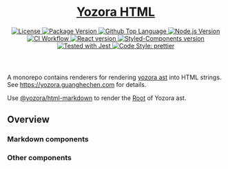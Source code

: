 <header>
  <h1 align="center">
    <a href="https://github.com/yozorajs/yozora-html#readme">Yozora HTML</a>
  </h1>
  <div align="center">
    <a href="#license">
      <img
        alt="License"
        src="https://img.shields.io/github/license/yozorajs/yozora-html"
      />
    </a>
    <a href="https://github.com/yozorajs/yozora-html/tags">
      <img
        alt="Package Version"
        src="https://img.shields.io/github/v/tag/yozorajs/yozora-html?include_prereleases&sort=semver"
      />
    </a>
    <a href="https://github.com/yozorajs/yozora-html/search?l=typescript">
      <img
        alt="Github Top Language"
        src="https://img.shields.io/github/languages/top/yozorajs/yozora-html"
      />
    </a>
    <a href="https://github.com/nodejs/node">
      <img
        alt="Node.js Version"
        src="https://img.shields.io/node/v/@yozora/html-blockquote"
      />
    </a>
    <a href="https://github.com/yozorajs/yozora-html/actions/workflows/ci.yml">
      <img
        alt="CI Workflow"
        src="https://github.com/yozorajs/yozora-html/workflows/Build/badge.svg?branch=main"
      />
    </a>
    <a href="https://github.com/facebook/react">
      <img
        alt="React version"
        src="https://img.shields.io/npm/dependency-version/@yozora/html-blockquote/peer/react"
      />
    </a>
    <a href="https://github.com/styled-components/styled-components">
      <img
        alt="Styled-Components version"
        src="https://img.shields.io/npm/dependency-version/@yozora/html-blockquote/peer/styled-components"
      />
    </a>
    <a href="https://github.com/facebook/jest">
      <img
        alt="Tested with Jest"
        src="https://img.shields.io/badge/tested_with-jest-9c465e.svg"
      />
    </a>
    <a href="https://github.com/prettier/prettier">
      <img
        alt="Code Style: prettier"
        src="https://img.shields.io/badge/code_style-prettier-ff69b4.svg?style=flat-square"
      />
    </a>
  </div>
</header>

A monorepo contains renderers for rendering [yozora ast][yozora/ast] into HTML strings. 
See https://yozora.guanghechen.com for details.

Use [@yozora/html-markdown][] to render the [Root][yozora/ast__root] of Yozora ast.

## Overview

### Markdown components


### Other components


[react-live]: https://github.com/FormidableLabs/react-live

<!-- yozora component links -->
[@yozora/html-admonition]: https://github.com/yozorajs/yozora-html/tree/main/packages/admonition#readme
[@yozora/html-blockquote]: https://github.com/yozorajs/yozora-html/tree/main/packages/blockquote#readme
[@yozora/html-break]: https://github.com/yozorajs/yozora-html/tree/main/packages/break#readme
[@yozora/html-code]: https://github.com/yozorajs/yozora-html/tree/main/packages/code#readme
[@yozora/html-code-editor]: https://github.com/yozorajs/yozora-html/tree/main/packages/code-editor#readme
[@yozora/html-code-embed]: https://github.com/yozorajs/yozora-html/tree/main/packages/code-embed#readme
[@yozora/html-code-highlighter]: https://github.com/yozorajs/yozora-html/tree/main/packages/code-highlighter#readme
[@yozora/html-code-literal]: https://github.com/yozorajs/yozora-html/tree/main/packages/code-literal#readme
[@yozora/html-code-live]: https://github.com/yozorajs/yozora-html/tree/main/packages/code-live#readme
[@yozora/html-code-renderer-jsx]: https://github.com/yozorajs/yozora-html/tree/main/packages/code-renderer-jsx#readme
[@yozora/html-delete]: https://github.com/yozorajs/yozora-html/tree/main/packages/delete#readme
[@yozora/html-emphasis]: https://github.com/yozorajs/yozora-html/tree/main/packages/emphasis#readme
[@yozora/html-footnote-reference]: https://github.com/yozorajs/yozora-html/tree/main/packages/footnote-reference#readme
[@yozora/html-footnote-definitions]: https://github.com/yozorajs/yozora-html/tree/main/packages/footnote-definitions#readme
[@yozora/html-heading]: https://github.com/yozorajs/yozora-html/tree/main/packages/heading#readme
[@yozora/html-image]: https://github.com/yozorajs/yozora-html/tree/main/packages/image#readme
[@yozora/html-inline-code]: https://github.com/yozorajs/yozora-html/tree/main/packages/inline-code#readme
[@yozora/html-inline-math]: https://github.com/yozorajs/yozora-html/tree/main/packages/inline-math#readme
[@yozora/html-link]: https://github.com/yozorajs/yozora-html/tree/main/packages/link#readme
[@yozora/html-list]: https://github.com/yozorajs/yozora-html/tree/main/packages/list#readme
[@yozora/html-list-item]: https://github.com/yozorajs/yozora-html/tree/main/packages/list-item#readme
[@yozora/html-math]: https://github.com/yozorajs/yozora-html/tree/main/packages/math#readme
[@yozora/html-paragraph]: https://github.com/yozorajs/yozora-html/tree/main/packages/paragraph#readme
[@yozora/html-strong]: https://github.com/yozorajs/yozora-html/tree/main/packages/strong#readme
[@yozora/html-table]: https://github.com/yozorajs/yozora-html/tree/main/packages/table#readme
[@yozora/html-text]: https://github.com/yozorajs/yozora-html/tree/main/packages/text#readme
[@yozora/html-thematic-break]: https://github.com/yozorajs/yozora-html/tree/main/packages/thematic-break#readme
[@yozora/html-markdown]: https://github.com/yozorajs/yozora-html/tree/main/packages/markdown#readme
[@yozora/html-mathjax]: https://github.com/yozorajs/yozora-html/tree/main/packages/mathjax#readme

[yozora/ast]: https://www.npmjs.com/package/@yozora/ast
[yozora/ast__root]: https://www.npmjs.com/package/@yozora/ast#root
[yozora/admonition]: https://www.npmjs.com/package/@yozora/ast#admonition
[yozora/blockquote]: https://www.npmjs.com/package/@yozora/ast#blockquote
[yozora/break]: https://www.npmjs.com/package/@yozora/ast#break
[yozora/code]: https://www.npmjs.com/package/@yozora/ast#code
[yozora/delete]: https://www.npmjs.com/package/@yozora/ast#delete
[yozora/emphasis]: https://www.npmjs.com/package/@yozora/ast#emphasis
[yozora/footnote-definition]: https://www.npmjs.com/package/@yozora/ast#footnotedefinition
[yozora/footnote-reference]: https://www.npmjs.com/package/@yozora/ast#footnotereference
[yozora/heading]: https://www.npmjs.com/package/@yozora/ast#heading
[yozora/html]: https://www.npmjs.com/package/@yozora/ast#html
[yozora/image]: https://www.npmjs.com/package/@yozora/ast#image
[yozora/image-reference]: https://www.npmjs.com/package/@yozora/ast#imagereference
[yozora/inline-code]: https://www.npmjs.com/package/@yozora/ast#inlinecode
[yozora/inline-math]: https://www.npmjs.com/package/@yozora/ast#inlinemath
[yozora/link]: https://www.npmjs.com/package/@yozora/ast#link
[yozora/link-reference]: https://www.npmjs.com/package/@yozora/ast#linkreference
[yozora/definition]: https://www.npmjs.com/package/@yozora/ast#definition
[yozora/list]: https://www.npmjs.com/package/@yozora/ast#list
[yozora/list-item]: https://www.npmjs.com/package/@yozora/ast#listitem
[yozora/math]: https://www.npmjs.com/package/@yozora/ast#math
[yozora/paragraph]: https://www.npmjs.com/package/@yozora/ast#paragraph
[yozora/setext-heading]: https://www.npmjs.com/package/@yozora/ast#setextheading
[yozora/table]: https://www.npmjs.com/package/@yozora/ast#table
[yozora/table-cell]: https://www.npmjs.com/package/@yozora/ast#tablecell
[yozora/table-row]: https://www.npmjs.com/package/@yozora/ast#tablerow
[yozora/text]: https://www.npmjs.com/package/@yozora/ast#text
[yozora/thematic-break]: https://www.npmjs.com/package/@yozora/ast#thematicbreak

